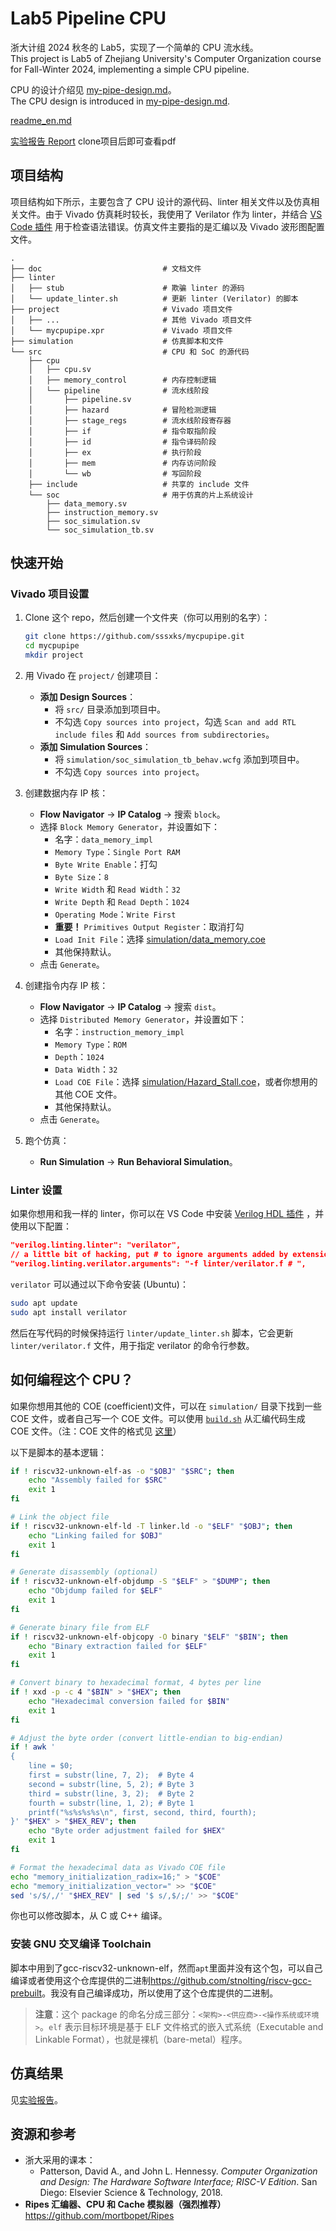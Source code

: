 # Lab5 Pipeline CPU

浙大计组 2024 秋冬的 Lab5，实现了一个简单的 CPU 流水线。  
This project is Lab5 of Zhejiang University's Computer Organization course for Fall-Winter 2024, implementing a simple CPU pipeline.

CPU 的设计介绍见 [my-pipe-design.md](./doc/my-pipe-design.md)。  
The CPU design is introduced in [my-pipe-design.md](./doc/my-pipe-design.md).

[readme_en.md](./readme_en.md)

[实验报告 Report](./doc/report/report.typ) clone项目后即可查看pdf

## 项目结构

项目结构如下所示，主要包含了 CPU 设计的源代码、linter 相关文件以及仿真相关文件。由于 Vivado 仿真耗时较长，我使用了 Verilator 作为 linter，并结合 [VS Code 插件](https://marketplace.visualstudio.com/items?itemName=mshr-h.veriloghdl) 用于检查语法错误。仿真文件主要指的是汇编以及 Vivado 波形图配置文件。

```plaintext
.
├── doc                           # 文档文件
├── linter
│   ├── stub                      # 欺骗 linter 的源码
│   └── update_linter.sh          # 更新 linter (Verilator) 的脚本
├── project                       # Vivado 项目文件
│   ├── ...                       # 其他 Vivado 项目文件
│   └── mycpupipe.xpr             # Vivado 项目文件
├── simulation                    # 仿真脚本和文件
└── src                           # CPU 和 SoC 的源代码
    ├── cpu
    │   ├── cpu.sv
    │   ├── memory_control        # 内存控制逻辑
    │   └── pipeline              # 流水线阶段
    │       ├── pipeline.sv
    │       ├── hazard            # 冒险检测逻辑
    │       ├── stage_regs        # 流水线阶段寄存器
    │       ├── if                # 指令取指阶段
    │       ├── id                # 指令译码阶段
    │       ├── ex                # 执行阶段
    │       ├── mem               # 内存访问阶段
    │       └── wb                # 写回阶段
    ├── include                   # 共享的 include 文件
    └── soc                       # 用于仿真的片上系统设计
        ├── data_memory.sv
        ├── instruction_memory.sv
        ├── soc_simulation.sv
        └── soc_simulation_tb.sv
```

## 快速开始

### Vivado 项目设置

1. Clone 这个 repo，然后创建一个文件夹（你可以用别的名字）：

   ```sh
   git clone https://github.com/sssxks/mycpupipe.git
   cd mycpupipe
   mkdir project
   ```

2. 用 Vivado 在 `project/` 创建项目：
   - **添加 Design Sources**：
     - 将 `src/` 目录添加到项目中。
     - 不勾选 `Copy sources into project`，勾选 `Scan and add RTL include files` 和 `Add sources from subdirectories`。
   - **添加 Simulation Sources**：
     - 将 `simulation/soc_simulation_tb_behav.wcfg` 添加到项目中。
     - 不勾选 `Copy sources into project`。

3. 创建数据内存 IP 核：
   - **Flow Navigator** -> **IP Catalog** -> 搜索 `block`。
   - 选择 `Block Memory Generator`，并设置如下：
     - 名字：`data_memory_impl`
     - `Memory Type`：`Single Port RAM`
     - `Byte Write Enable`：打勾
     - `Byte Size`：`8`
     - `Write Width` 和 `Read Width`：`32`
     - `Write Depth` 和 `Read Depth`：`1024`
     - `Operating Mode`：`Write First`
     - **重要！** `Primitives Output Register`：取消打勾
     - `Load Init File`：选择 [simulation/data_memory.coe](./simulation/data_memory.coe)
     - 其他保持默认。
   - 点击 `Generate`。

4. 创建指令内存 IP 核：
   - **Flow Navigator** -> **IP Catalog** -> 搜索 `dist`。
   - 选择 `Distributed Memory Generator`，并设置如下：
     - 名字：`instruction_memory_impl`
     - `Memory Type`：`ROM`
     - `Depth`：`1024`
     - `Data Width`：`32`
     - `Load COE File`：选择 [simulation/Hazard_Stall.coe](./simulation/Hazard_Stall.coe)，或者你想用的其他 COE 文件。
     - 其他保持默认。
   - 点击 `Generate`。

5. 跑个仿真：
   - **Run Simulation** -> **Run Behavioral Simulation**。

### Linter 设置

如果你想用和我一样的 linter，你可以在 VS Code 中安装 [Verilog HDL 插件](https://marketplace.visualstudio.com/items?itemName=mshr-h.veriloghdl) ，并使用以下配置：

```json
"verilog.linting.linter": "verilator",
// a little bit of hacking, put # to ignore arguments added by extension
"verilog.linting.verilator.arguments": "-f linter/verilator.f # ",
```

`verilator` 可以通过以下命令安装 (Ubuntu)：

```sh
sudo apt update
sudo apt install verilator
```

然后在写代码的时候保持运行 `linter/update_linter.sh` 脚本，它会更新 `linter/verilator.f` 文件，用于指定 verilator 的命令行参数。

## 如何编程这个 CPU？

如果你想用其他的 COE (coefficient)文件，可以在 `simulation/` 目录下找到一些 COE 文件，或者自己写一个 COE 文件。可以使用 [`build.sh`](./simulation/build.sh) 从汇编代码生成 COE 文件。（注：COE 文件的格式见 [这里](https://docs.amd.com/r/en-US/ug896-vivado-ip/COE-File-Syntax)）

以下是脚本的基本逻辑：

```sh
if ! riscv32-unknown-elf-as -o "$OBJ" "$SRC"; then
    echo "Assembly failed for $SRC"
    exit 1
fi

# Link the object file
if ! riscv32-unknown-elf-ld -T linker.ld -o "$ELF" "$OBJ"; then
    echo "Linking failed for $OBJ"
    exit 1
fi

# Generate disassembly (optional)
if ! riscv32-unknown-elf-objdump -S "$ELF" > "$DUMP"; then
    echo "Objdump failed for $ELF"
    exit 1
fi

# Generate binary file from ELF
if ! riscv32-unknown-elf-objcopy -O binary "$ELF" "$BIN"; then
    echo "Binary extraction failed for $ELF"
    exit 1
fi

# Convert binary to hexadecimal format, 4 bytes per line
if ! xxd -p -c 4 "$BIN" > "$HEX"; then
    echo "Hexadecimal conversion failed for $BIN"
    exit 1
fi

# Adjust the byte order (convert little-endian to big-endian)
if ! awk '
{
    line = $0;
    first = substr(line, 7, 2);  # Byte 4
    second = substr(line, 5, 2); # Byte 3
    third = substr(line, 3, 2);  # Byte 2
    fourth = substr(line, 1, 2); # Byte 1
    printf("%s%s%s%s\n", first, second, third, fourth);
}' "$HEX" > "$HEX_REV"; then
    echo "Byte order adjustment failed for $HEX"
    exit 1
fi

# Format the hexadecimal data as Vivado COE file
echo "memory_initialization_radix=16;" > "$COE"
echo "memory_initialization_vector=" >> "$COE"
sed 's/$/,/' "$HEX_REV" | sed '$ s/,$/;/' >> "$COE"
```

你也可以修改脚本，从 C 或 C++ 编译。

### 安装 GNU 交叉编译 Toolchain

脚本中用到了gcc-riscv32-unknown-elf，然而`apt`里面并没有这个包，可以自己编译或者使用这个仓库提供的二进制<https://github.com/stnolting/riscv-gcc-prebuilt>。我没有自己编译成功，所以使用了这个仓库提供的二进制。

> **注意**：这个 package 的命名分成三部分：`<架构>-<供应商>-<操作系统或环境>`。`elf` 表示目标环境是基于 ELF 文件格式的嵌入式系统（Executable and Linkable Format），也就是裸机（bare-metal）程序。

## 仿真结果

见[实验报告](./doc/report/report.typ)。

## 资源和参考

- 浙大采用的课本：
  - Patterson, David A., and John L. Hennessy. *Computer Organization and Design: The Hardware Software Interface; RISC-V Edition*. San Diego: Elsevier Science & Technology, 2018.
- **Ripes 汇编器、CPU 和 Cache 模拟器（强烈推荐）**
  <https://github.com/mortbopet/Ripes>
